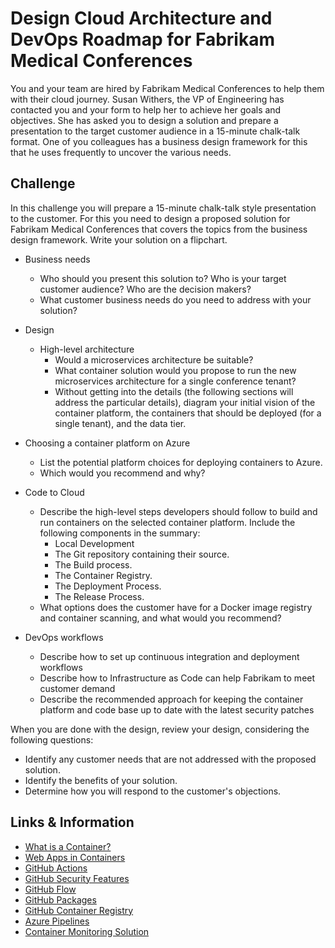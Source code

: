 # Design Cloud Architecture and DevOps Roadmap for Fabrikam Medical Conferences

You and your team are hired by Fabrikam Medical Conferences to help them with their cloud journey. Susan Withers, the VP of Engineering has contacted you and your form to help her to achieve her goals and objectives. She has asked you to design a solution and prepare a presentation to the target customer audience in a 15-minute chalk-talk format. One of you colleagues has a business design framework for this that he uses frequently to uncover the various needs.

## Challenge

In this challenge you will prepare a 15-minute chalk-talk style presentation to the customer. For this you need to design a proposed solution for Fabrikam Medical Conferences that covers the topics from the business design framework. Write your solution on a flipchart.

* Business needs
  * Who should you present this solution to? Who is your target customer audience? Who are the decision makers?
  * What customer business needs do you need to address with your solution?

* Design
  * High-level architecture
    * Would a microservices architecture be suitable?
    * What container solution would you propose to run the new microservices architecture for a single conference tenant?
    * Without getting into the details (the following sections will address the particular details), diagram your initial vision of the container platform, the containers that should be deployed (for a single tenant), and the data tier.

* Choosing a container platform on Azure
  * List the potential platform choices for deploying containers to Azure.
  * Which would you recommend and why?

* Code to Cloud
  * Describe the high-level steps developers should follow to build and run containers on the selected container platform. Include the following components in the summary:
    * Local Development
    * The Git repository containing their source.
    * The Build process.
    * The Container Registry.
    * The Deployment Process.
    * The Release Process.
  * What options does the customer have for a Docker image registry and container scanning, and what would you recommend?

* DevOps workflows
  * Describe how to set up continuous integration and deployment workflows 
  * Describe how to Infrastructure as Code can help Fabrikam to meet customer demand
  * Describe the recommended approach for keeping the container platform and code base up to date with the latest security patches 

When you are done with the design, review your design, considering the following questions:

* Identify any customer needs that are not addressed with the proposed solution.
* Identify the benefits of your solution.
* Determine how you will respond to the customer's objections.

## Links & Information

* [What is a Container?](https://www.docker.com/resources/what-container)
* [Web Apps in Containers](https://azure.microsoft.com/en-us/services/app-service/containers/)
* [GitHub Actions](https://github.com/features/actions)
* [GitHub Security Features](https://github.com/features/security)
* [GitHub Flow](https://guides.github.com/introduction/flow/)
* [GitHub Packages](https://github.com/features/packages)
* [GitHub Container Registry](https://docs.github.com/en/free-pro-team@latest/packages/getting-started-with-github-container-registry/about-github-container-registry)
* [Azure Pipelines](https://docs.microsoft.com/en-us/azure/devops/pipelines/)
* [Container Monitoring Solution](https://docs.microsoft.com/en-us/azure/azure-monitor/insights/containers)